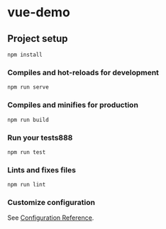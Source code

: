 # vue-demo

## Project setup
```
npm install
```

### Compiles and hot-reloads for development
```
npm run serve
```

### Compiles and minifies for production
```
npm run build
```

### Run your tests888
```
npm run test
```

### Lints and fixes files
```
npm run lint
```

### Customize configuration
See [Configuration Reference](https://cli.vuejs.org/config/).
